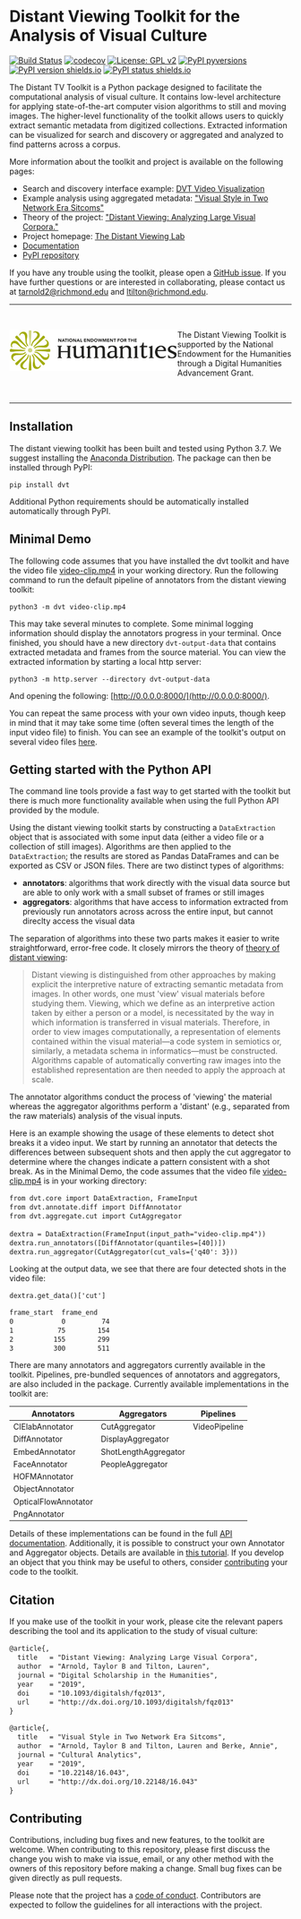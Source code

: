 
# Distant Viewing Toolkit for the Analysis of Visual Culture

[![Build Status](https://travis-ci.org/distant-viewing/dvt.svg?branch=master)](https://travis-ci.org/distant-viewing/dvt)  [![codecov](https://codecov.io/gh/distant-viewing/dvt/branch/master/graph/badge.svg)](https://codecov.io/gh/distant-viewing/dvt)  [![License: GPL v2](https://img.shields.io/badge/License-GPL%20v2-blue.svg)](https://www.gnu.org/licenses/old-licenses/gpl-2.0.en.html) [![PyPI pyversions](https://img.shields.io/pypi/pyversions/dvt.svg)](https://pypi.python.org/pypi/dvt/) [![PyPI version shields.io](https://img.shields.io/pypi/v/dvt.svg)](https://pypi.python.org/pypi/dvt/) [![PyPI status shields.io](https://img.shields.io/pypi/status/dvt)](https://pypi.python.org/pypi/dvt/)

The Distant TV Toolkit is a Python package designed to facilitate the
computational analysis of visual culture. It contains low-level architecture
for applying state-of-the-art computer vision algorithms to still and moving
images. The higher-level functionality of the toolkit allows users to quickly
extract semantic metadata from digitized collections. Extracted information
can be visualized for search and discovery or aggregated and analyzed to find
patterns across a corpus.

More information about the toolkit and project is available on the following
pages:

* Search and discovery interface example: [DVT Video Visualization](https://www.distantviewing.org/labs/)
* Example analysis using aggregated metadata: ["Visual Style in Two Network Era Sitcoms"](https://doi.org/10.22148/16.043)
* Theory of the project: ["Distant Viewing: Analyzing Large Visual Corpora."](https://www.distantviewing.org/pdf/distant-viewing.pdf)
* Project homepage: [The Distant Viewing Lab](https://distantviewing.org)
* [Documentation](https://distant-viewing.github.io/dvt/)
* [PyPI repository](https://pypi.org/project/dvt/)

If you have any trouble using the toolkit, please open a
[GitHub issue](https://github.com/distant-viewing/dvt/issues). If you
have further questions or are interested in collaborating, please contact
us at tarnold2@richmond.edu and ltilton@richmond.edu.

------------------

<br>

<a href="https://www.neh.gov/" title="National Endowment for the Humanities"><img align="left" src="docs-source/images/neh_logo_horizlarge.jpg" alt="NEH" class="rpad" width="300px"></a> The Distant Viewing Toolkit is supported by the National Endowment for the Humanities through a Digital Humanities Advancement Grant.

<br>

------------------

## Installation

The distant viewing toolkit has been built and tested using Python 3.7. We suggest
installing the [Anaconda Distribution](https://www.anaconda.com/distribution/#download-section).
The package can then be installed through PyPI:

```
pip install dvt
```

Additional Python requirements should be automatically installed automatically
through PyPI.

## Minimal Demo

The following code assumes that you have installed the dvt toolkit and have
the video file
[video-clip.mp4](https://github.com/distant-viewing/dvt/raw/master/tests/test-data/video-clip.mp4/)
in your working directory. Run the following command to run the default
pipeline of annotators from the distant viewing toolkit:

```
python3 -m dvt video-clip.mp4
```

This may take several minutes to complete. Some minimal logging information
should display the annotators progress in your terminal. Once finished,
you should have a new directory `dvt-output-data` that contains extracted
metadata and frames from the source material. You can view the extracted
information by starting a local http server:

```
python3 -m http.server --directory dvt-output-data
```

And opening the following: [http://0.0.0.0:8000/](http://0.0.0.0:8000/).

You can repeat the same process with your own video inputs, though keep in
mind that it may take some time (often several times the length of the input
video file) to finish. You can see an example of the toolkit's output on
several video files [here](https://www.distantviewing.org/labs/).

## Getting started with the Python API

The command line tools provide a fast way to get started with the toolkit
but there is much more functionality available when using the full Python
API provided by the module.

Using the distant viewing toolkit starts by constructing a `DataExtraction`
object that is associated with some input data (either a video file or a
collection of still images). Algorithms are then applied to the
`DataExtraction`; the results are stored as Pandas DataFrames and can be
exported as CSV or JSON files. There are two distinct types of algorithms:

- **annotators**: algorithms that work directly with the visual data source
but are able to only work with a small subset of frames or still images
- **aggregators**: algorithms that have access to information extracted
from previously run annotators across across the entire input, but cannot
direclty access the visual data

The separation of algorithms into these two parts makes it easier to write
straightforward, error-free code. It closely mirrors the theory of
[theory of distant viewing](https://www.distantviewing.org/pdf/distant-viewing.pdf):

> Distant viewing is distinguished from other approaches by making explicit
> the interpretive nature of extracting semantic metadata from images.
> In other words, one must 'view' visual materials before studying them.
> Viewing,  which  we  define  as an interpretive action taken by either a
> person or a model, is necessitated by  the  way  in  which  information  is
> transferred  in visual materials. Therefore, in order to view images
> computationally,  a  representation  of  elements  contained within the
> visual material—a code system in semiotics  or,  similarly,  a  metadata
> schema  in  informatics—must  be  constructed.  Algorithms  capable  of
> automatically  converting  raw  images  into the  established  representation
> are  then  needed  to apply  the  approach  at  scale.

The annotator algorithms conduct the process of 'viewing' the material whereas
the aggregator algorithms perform a 'distant' (e.g., separated from the raw
materials) analysis of the visual inputs.

Here is an example showing the usage of these elements to detect shot breaks
it a video input. We start by running an annotator that detects the differences
between subsequent shots and then apply the cut aggregator to determine where
the changes indicate a pattern consistent with a shot break. As in the Minimal
Demo, the code assumes that the video file
[video-clip.mp4](https://github.com/distant-viewing/dvt/raw/master/tests/test-data/video-clip.mp4/)
is in your working directory:

```
from dvt.core import DataExtraction, FrameInput
from dvt.annotate.diff import DiffAnnotator
from dvt.aggregate.cut import CutAggregator

dextra = DataExtraction(FrameInput(input_path="video-clip.mp4"))
dextra.run_annotators([DiffAnnotator(quantiles=[40])])
dextra.run_aggregator(CutAggregator(cut_vals={'q40': 3}))
```

Looking at the output data, we see that there are four detected shots in the
video file:

```
dextra.get_data()['cut']
```
```
frame_start  frame_end
0            0         74
1           75        154
2          155        299
3          300        511
```

There are many annotators and aggregators currently available in the toolkit.
Pipelines, pre-bundled sequences of annotators and aggregators, are also
included in the package. Currently available implementations in the toolkit
are:

| Annotators           | Aggregators           | Pipelines      |
| -------------------- |---------------------- | -------------- |
| CIElabAnnotator      | CutAggregator         | VideoPipeline  |
| DiffAnnotator        | DisplayAggregator     |                |
| EmbedAnnotator       | ShotLengthAggregator  |                |
| FaceAnnotator        | PeopleAggregator      |                |
| HOFMAnnotator        |                       |                |
| ObjectAnnotator      |                       |                |
| OpticalFlowAnnotator |                       |                |
| PngAnnotator         |                       |                |

Details of these implementations can be found in the full
[API documentation](https://distant-viewing.github.io/dvt/). Additionally, it
is possible to construct your own Annotator and Aggregator objects. Details
are available in [this tutorial](https://distant-viewing.github.io/dvt/tutorial/custom.html).
If you develop an object that you think
may be useful to others, consider [contributing](#contributing) your code to
the toolkit.

## Citation

If you make use of the toolkit in your work, please cite the relevant papers
describing the tool and its application to the study of visual culture:

```
@article{,
  title   = "Distant Viewing: Analyzing Large Visual Corpora",
  author  = "Arnold, Taylor B and Tilton, Lauren",
  journal = "Digital Scholarship in the Humanities",
  year    = "2019",
  doi     = "10.1093/digitalsh/fqz013",
  url     = "http://dx.doi.org/10.1093/digitalsh/fqz013"
}
```

```
@article{,
  title   = "Visual Style in Two Network Era Sitcoms",
  author  = "Arnold, Taylor B and Tilton, Lauren and Berke, Annie",
  journal = "Cultural Analytics",
  year    = "2019",
  doi     = "10.22148/16.043",
  url     = "http://dx.doi.org/10.22148/16.043"
}
```

## Contributing

Contributions, including bug fixes and new features, to the toolkit are
welcome. When contributing to this repository, please first discuss the change
you wish to make via issue, email, or any other method with the owners of this
repository before making a change. Small bug fixes can be given directly
as pull requests.

Please note that the project has a
[code of conduct](https://github.com/distant-viewing/dvt/blob/master/.github/CODE_OF_CONDUCT.md).
Contributors are expected to follow the guidelines for all interactions with
the project.
